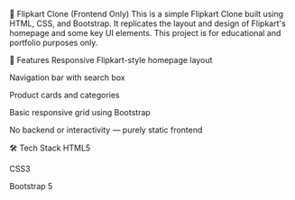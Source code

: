 🛒 Flipkart Clone (Frontend Only)
This is a simple Flipkart Clone built using HTML, CSS, and Bootstrap. It replicates the layout and design of Flipkart's homepage and some key UI elements.
This project is for educational and portfolio purposes only.

📌 Features
Responsive Flipkart-style homepage layout

Navigation bar with search box

Product cards and categories

Basic responsive grid using Bootstrap

No backend or interactivity — purely static frontend

🛠️ Tech Stack
HTML5

CSS3

Bootstrap 5
